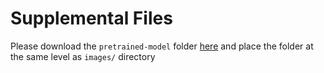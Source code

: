 # Supplemental Files
Please download the `pretrained-model` folder [here](https://drive.google.com/drive/folders/1u1jz6o78iyYS3wKLksGeEq7gAPyyJB8H?usp=sharing) and place the folder at the same level as `images/` directory
